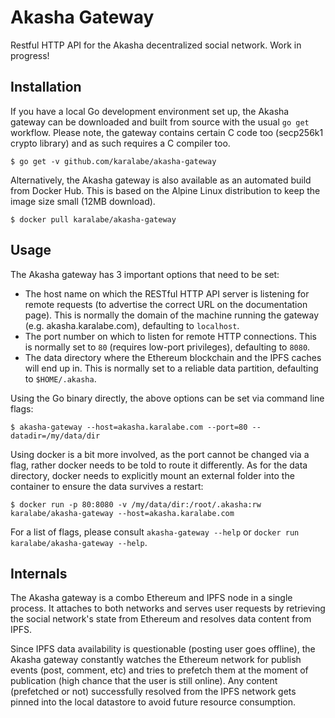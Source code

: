 # Akasha Gateway

Restful HTTP API for the Akasha decentralized social network. Work in progress!

## Installation

If you have a local Go development environment set up, the Akasha gateway can be downloaded and built from source with the usual `go get` workflow. Please note, the gateway contains certain C code too (secp256k1 crypto library) and as such requires a C compiler too.

```
$ go get -v github.com/karalabe/akasha-gateway
```

Alternatively, the Akasha gateway is also available as an automated build from Docker Hub. This is based on the Alpine Linux distribution to keep the image size small (12MB download).

```
$ docker pull karalabe/akasha-gateway
```

## Usage

The Akasha gateway has 3 important options that need to be set:

 * The host name on which the RESTful HTTP API server is listening for remote requests (to advertise the correct URL on the documentation page). This is normally the domain of the machine running the gateway (e.g. akasha.karalabe.com), defaulting to `localhost`.
 * The port number on which to listen for remote HTTP connections. This is normally set to `80` (requires low-port privileges), defaulting to `8080`.
 * The data directory where the Ethereum blockchain and the IPFS caches will end up in. This is normally set to a reliable data partition, defaulting to `$HOME/.akasha`.

Using the Go binary directly, the above options can be set via command line flags:

```
$ akasha-gateway --host=akasha.karalabe.com --port=80 --datadir=/my/data/dir
```

Using docker is a bit more involved, as the port cannot be changed via a flag, rather docker needs to be told to route it differently. As for the data directory, docker needs to explicitly mount an external folder into the container to ensure the data survives a restart:

```
$ docker run -p 80:8080 -v /my/data/dir:/root/.akasha:rw karalabe/akasha-gateway --host=akasha.karalabe.com
```

For a list of flags, please consult `akasha-gateway --help` or `docker run karalabe/akasha-gateway --help`.

## Internals

The Akasha gateway is a combo Ethereum and IPFS node in a single process. It attaches to both networks and serves user requests by retrieving the social network's state from Ethereum and resolves data content from IPFS.

Since IPFS data availability is questionable (posting user goes offline), the Akasha gateway constantly watches the Ethereum network for publish events (post, comment, etc) and tries to prefetch them at the moment of publication (high chance that the user is still online). Any content (prefetched or not) successfully resolved from the IPFS network gets pinned into the local datastore to avoid future resource consumption.
